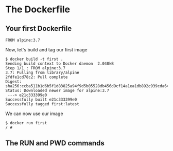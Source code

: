 # The Dockerfile

## Your first Dockerfile

```
FROM alpine:3.7
```

Now, let's build and tag our first image

```
$ docker build -t first .
Sending build context to Docker daemon  2.048kB
Step 1/1 : FROM alpine:3.7
3.7: Pulling from library/alpine
2fdfe1cd78c2: Pull complete
Digest: sha256:ccba511b1d6b5f1d83825a94f9d5b05528db456d9cf14a1ea1db892c939cda64
Status: Downloaded newer image for alpine:3.7
 ---> e21c333399e0
Successfully built e21c333399e0
Successfully tagged first:latest
```

We can now use our image

```
$ docker run first
/ #
```

## The RUN and PWD commands



